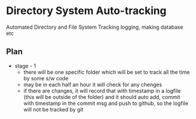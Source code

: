 # Directory System Auto-tracking
Automated Directory and File System Tracking logging, making database etc

## Plan
- stage - 1
    - there will be one specific folder which will be set to track all the time by some s/w code
    - may be in each half an hour it will check for any chenges
    - if there are changes, it will record that with timestamp in a logfile (this will be outside of the folder) and it should auto add, commit with timestamp in the commit msg and push to github, so the logfile will not be tracked by git
    